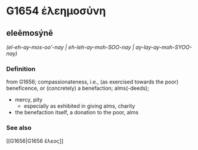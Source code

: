 # G1654 ἐλεημοσύνη

## eleēmosýnē

_(el-eh-ay-mos-oo'-nay | eh-leh-ay-moh-SOO-nay | ay-lay-ay-moh-SYOO-nay)_

### Definition

from G1656; compassionateness, i.e., (as exercised towards the poor) beneficence, or (concretely) a benefaction; alms(-deeds); 

- mercy, pity
  - especially as exhibited in giving alms, charity
- the benefaction itself, a donation to the poor, alms

### See also

[[G1656|G1656 ἔλεος]]
